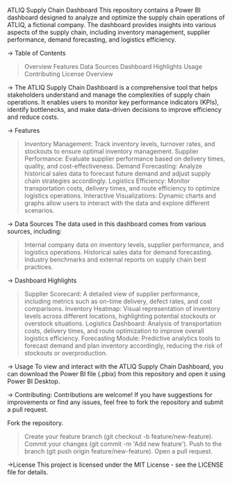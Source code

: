 ATLIQ Supply Chain Dashboard
This repository contains a Power BI dashboard designed to analyze and optimize the supply chain operations of ATLIQ, a fictional company. The dashboard provides insights into various aspects of the supply chain, including inventory management, supplier performance, demand forecasting, and logistics efficiency.

-> Table of Contents
> Overview
> Features
> Data Sources
> Dashboard Highlights
> Usage
> Contributing
> License
> Overview

-> The ATLIQ Supply Chain Dashboard is a comprehensive tool that helps stakeholders understand and manage the complexities of supply chain operations. It enables users to monitor key performance indicators (KPIs), identify bottlenecks, and make data-driven decisions to improve efficiency and reduce costs.

-> Features
> Inventory Management: Track inventory levels, turnover rates, and stockouts to ensure optimal inventory management.
> Supplier Performance: Evaluate supplier performance based on delivery times, quality, and cost-effectiveness.
> Demand Forecasting: Analyze historical sales data to forecast future demand and adjust supply chain strategies accordingly.
> Logistics Efficiency: Monitor transportation costs, delivery times, and route efficiency to optimize logistics operations.
> Interactive Visualizations: Dynamic charts and graphs allow users to interact with the data and explore different scenarios.

-> Data Sources
The data used in this dashboard comes from various sources, including:
> Internal company data on inventory levels, supplier performance, and logistics operations.
> Historical sales data for demand forecasting.
> Industry benchmarks and external reports on supply chain best practices.

-> Dashboard Highlights
> Supplier Scorecard: A detailed view of supplier performance, including metrics such as on-time delivery, defect rates, and cost comparisons.
> Inventory Heatmap: Visual representation of inventory levels across different locations, highlighting potential stockouts or overstock situations.
> Logistics Dashboard: Analysis of transportation costs, delivery times, and route optimization to improve overall logistics efficiency.
> Forecasting Module: Predictive analytics tools to forecast demand and plan inventory accordingly, reducing the risk of stockouts or overproduction.

-> Usage
To view and interact with the ATLIQ Supply Chain Dashboard, you can download the Power BI file (.pbix) from this repository and open it using Power BI Desktop.

-> Contributing: 
Contributions are welcome! If you have suggestions for improvements or find any issues, feel free to fork the repository and submit a pull request.

Fork the repository.
> Create your feature branch (git checkout -b feature/new-feature).
> Commit your changes (git commit -m 'Add new feature').
> Push to the branch (git push origin feature/new-feature).
> Open a pull request.

->License
This project is licensed under the MIT License - see the LICENSE file for details.
